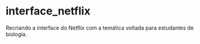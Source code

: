 # interface_netflix
Recriando a interface do Netflix com a temática voltada para estudantes de biologia.
